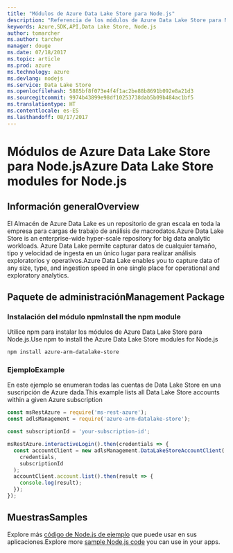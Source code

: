 ```yaml
---
title: "Módulos de Azure Data Lake Store para Node.js"
description: "Referencia de los módulos de Azure Data Lake Store para Node.js"
keywords: Azure,SDK,API,Data Lake Store, Node.js
author: tomarcher
ms.author: tarcher
manager: douge
ms.date: 07/18/2017
ms.topic: article
ms.prod: azure
ms.technology: azure
ms.devlang: nodejs
ms.service: Data Lake Store
ms.openlocfilehash: 5885bf8f073e4f4f1ac2be88b8691b092e8a21d3
ms.sourcegitcommit: 9974b43899e98df10253738dab5b09b484ac1bf5
ms.translationtype: HT
ms.contentlocale: es-ES
ms.lasthandoff: 08/17/2017
---
```

# <a name="azure-data-lake-store-modules-for-nodejs"></a><span data-ttu-id="e4192-104">Módulos de Azure Data Lake Store para Node.js</span><span class="sxs-lookup"><span data-stu-id="e4192-104">Azure Data Lake Store modules for Node.js</span></span>

## <a name="overview"></a><span data-ttu-id="e4192-105">Información general</span><span class="sxs-lookup"><span data-stu-id="e4192-105">Overview</span></span>
<span data-ttu-id="e4192-106">El Almacén de Azure Data Lake es un repositorio de gran escala en toda la empresa para cargas de trabajo de análisis de macrodatos.</span><span class="sxs-lookup"><span data-stu-id="e4192-106">Azure Data Lake Store is an enterprise-wide hyper-scale repository for big data analytic workloads.</span></span> <span data-ttu-id="e4192-107">Azure Data Lake permite capturar datos de cualquier tamaño, tipo y velocidad de ingesta en un único lugar para realizar análisis exploratorios y operativos.</span><span class="sxs-lookup"><span data-stu-id="e4192-107">Azure Data Lake enables you to capture data of any size, type, and ingestion speed in one single place for operational and exploratory analytics.</span></span>

## <a name="management-package"></a><span data-ttu-id="e4192-108">Paquete de administración</span><span class="sxs-lookup"><span data-stu-id="e4192-108">Management Package</span></span>

### <a name="install-the-npm-module"></a><span data-ttu-id="e4192-109">Instalación del módulo npm</span><span class="sxs-lookup"><span data-stu-id="e4192-109">Install the npm module</span></span>

<span data-ttu-id="e4192-110">Utilice npm para instalar los módulos de Azure Data Lake Store para Node.js.</span><span class="sxs-lookup"><span data-stu-id="e4192-110">Use npm to install the Azure Data Lake Store modules for Node.js</span></span>

```bash
npm install azure-arm-datalake-store
```

### <a name="example"></a><span data-ttu-id="e4192-111">Ejemplo</span><span class="sxs-lookup"><span data-stu-id="e4192-111">Example</span></span>

<span data-ttu-id="e4192-112">En este ejemplo se enumeran todas las cuentas de Data Lake Store en una suscripción de Azure dada.</span><span class="sxs-lookup"><span data-stu-id="e4192-112">This example lists all Data Lake Store accounts within a given Azure subscription</span></span>

```javascript
const msRestAzure = require('ms-rest-azure');
const adlsManagement = require('azure-arm-datalake-store');

const subscriptionId = 'your-subscription-id';

msRestAzure.interactiveLogin().then(credentials => {
  const accountClient = new adlsManagement.DataLakeStoreAccountClient(
    credentials,
    subscriptionId
  );
  accountClient.account.list().then(result => {
    console.log(result);
  });
});
```

## <a name="samples"></a><span data-ttu-id="e4192-113">Muestras</span><span class="sxs-lookup"><span data-stu-id="e4192-113">Samples</span></span>

<span data-ttu-id="e4192-114">Explore más [código de Node.js de ejemplo](https://azure.microsoft.com/resources/samples/?platform=nodejs) que puede usar en sus aplicaciones.</span><span class="sxs-lookup"><span data-stu-id="e4192-114">Explore more [sample Node.js code](https://azure.microsoft.com/resources/samples/?platform=nodejs) you can use in your apps.</span></span>
